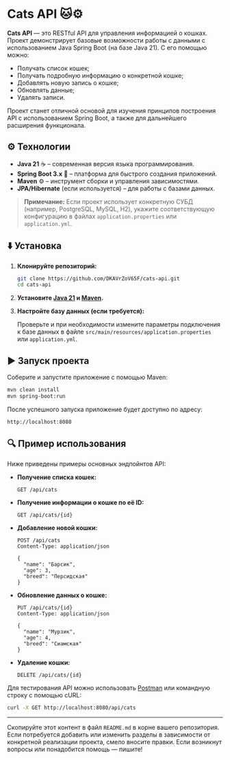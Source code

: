 # Cats API 🐱⚙️

**Cats API** — это RESTful API для управления информацией о кошках. Проект демонстрирует базовые возможности работы с данными с использованием Java Spring Boot (на базе Java 21). С его помощью можно:

- Получать список кошек;
- Получать подробную информацию о конкретной кошке;
- Добавлять новую запись о кошке;
- Обновлять данные;
- Удалять записи.

Проект станет отличной основой для изучения принципов построения API с использованием Spring Boot, а также для дальнейшего расширения функционала.

## ⚙️ Технологии

- **Java 21** ☕ – современная версия языка программирования.
- **Spring Boot 3.x** 🌱 – платформа для быстрого создания приложений.
- **Maven** ⚙️ – инструмент сборки и управления зависимостями.
- **JPA/Hibernate** (если используется) – для работы с базами данных.

> **Примечание:** Если проект использует конкретную СУБД (например, PostgreSQL, MySQL, H2), укажите соответствующую конфигурацию в файлах `application.properties` или `application.yml`.

## ⬇️ Установка

1. **Клонируйте репозиторий:**

   ```bash
   git clone https://github.com/DKAVrZoV65F/cats-api.git
   cd cats-api
   ```

2. **Установите [Java 21](https://www.oracle.com/java/technologies/javase/jdk21-archive-downloads.html) и [Maven](https://maven.apache.org/install.html).**

3. **Настройте базу данных (если требуется):**

   Проверьте и при необходимости измените параметры подключения к базе данных в файле `src/main/resources/application.properties` или `application.yml`.

## ▶️ Запуск проекта

Соберите и запустите приложение с помощью Maven:

```bash
mvn clean install
mvn spring-boot:run
```

После успешного запуска приложение будет доступно по адресу:

```
http://localhost:8080
```

## 🔍 Пример использования

Ниже приведены примеры основных эндпойнтов API:

- **Получение списка кошек:**

  ```http
  GET /api/cats
  ```

- **Получение информации о кошке по её ID:**

  ```http
  GET /api/cats/{id}
  ```

- **Добавление новой кошки:**

  ```http
  POST /api/cats
  Content-Type: application/json

  {
    "name": "Барсик",
    "age": 3,
    "breed": "Персидская"
  }
  ```

- **Обновление данных о кошке:**

  ```http
  PUT /api/cats/{id}
  Content-Type: application/json

  {
    "name": "Мурзик",
    "age": 4,
    "breed": "Сиамская"
  }
  ```

- **Удаление кошки:**

  ```http
  DELETE /api/cats/{id}
  ```

Для тестирования API можно использовать [Postman](https://www.postman.com/) или командную строку с помощью cURL:

```bash
curl -X GET http://localhost:8080/api/cats
```

---

Скопируйте этот контент в файл `README.md` в корне вашего репозитория. Если потребуется добавить или изменить разделы в зависимости от конкретной реализации проекта, смело вносите правки. Если возникнут вопросы или понадобится помощь — пишите!
